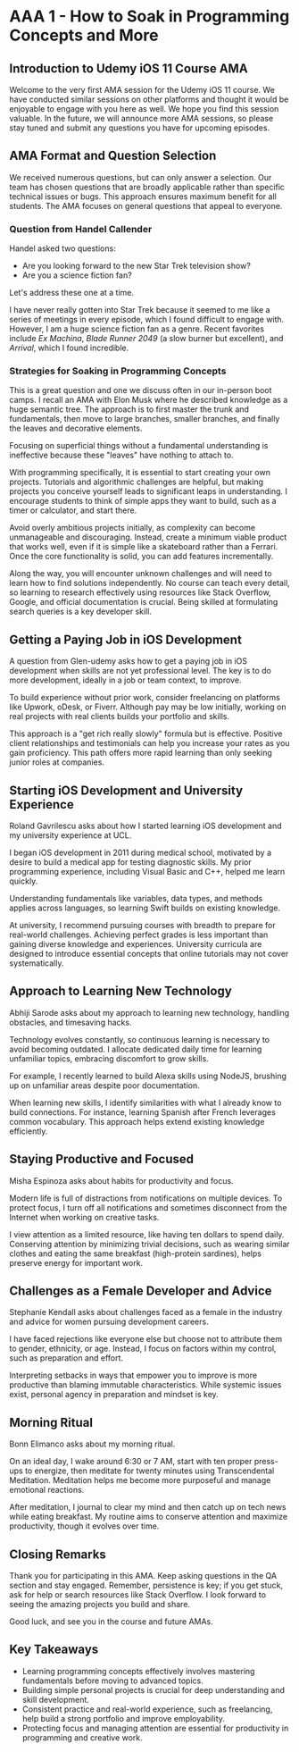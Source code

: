 # AAA 1 - How to Soak in Programming Concepts and More

## Introduction to Udemy iOS 11 Course AMA

Welcome to the very first AMA session for the Udemy iOS 11 course. We have conducted similar sessions on other platforms and thought it would be enjoyable to engage with you here as well. We hope you find this session valuable. In the future, we will announce more AMA sessions, so please stay tuned and submit any questions you have for upcoming episodes.

## AMA Format and Question Selection

We received numerous questions, but can only answer a selection. Our team has chosen questions that are broadly applicable rather than specific technical issues or bugs. This approach ensures maximum benefit for all students. The AMA focuses on general questions that appeal to everyone.

### Question from Handel Callender

Handel asked two questions:

- Are you looking forward to the new Star Trek television show?
- Are you a science fiction fan?

Let's address these one at a time.

I have never really gotten into Star Trek because it seemed to me like a series of meetings in every episode, which I found difficult to engage with. However, I am a huge science fiction fan as a genre. Recent favorites include _Ex Machina_, _Blade Runner 2049_ (a slow burner but excellent), and _Arrival_, which I found incredible.

### Strategies for Soaking in Programming Concepts

This is a great question and one we discuss often in our in-person boot camps. I recall an AMA with Elon Musk where he described knowledge as a huge semantic tree. The approach is to first master the trunk and fundamentals, then move to large branches, smaller branches, and finally the leaves and decorative elements.

Focusing on superficial things without a fundamental understanding is ineffective because these "leaves" have nothing to attach to.

With programming specifically, it is essential to start creating your own projects. Tutorials and algorithmic challenges are helpful, but making projects you conceive yourself leads to significant leaps in understanding. I encourage students to think of simple apps they want to build, such as a timer or calculator, and start there.

Avoid overly ambitious projects initially, as complexity can become unmanageable and discouraging. Instead, create a minimum viable product that works well, even if it is simple like a skateboard rather than a Ferrari. Once the core functionality is solid, you can add features incrementally.

Along the way, you will encounter unknown challenges and will need to learn how to find solutions independently. No course can teach every detail, so learning to research effectively using resources like Stack Overflow, Google, and official documentation is crucial. Being skilled at formulating search queries is a key developer skill.

## Getting a Paying Job in iOS Development

A question from Glen-udemy asks how to get a paying job in iOS development when skills are not yet professional level. The key is to do more development, ideally in a job or team context, to improve.

To build experience without prior work, consider freelancing on platforms like Upwork, oDesk, or Fiverr. Although pay may be low initially, working on real projects with real clients builds your portfolio and skills.

This approach is a "get rich really slowly" formula but is effective. Positive client relationships and testimonials can help you increase your rates as you gain proficiency. This path offers more rapid learning than only seeking junior roles at companies.

## Starting iOS Development and University Experience

Roland Gavrilescu asks about how I started learning iOS development and my university experience at UCL.

I began iOS development in 2011 during medical school, motivated by a desire to build a medical app for testing diagnostic skills. My prior programming experience, including Visual Basic and C++, helped me learn quickly.

Understanding fundamentals like variables, data types, and methods applies across languages, so learning Swift builds on existing knowledge.

At university, I recommend pursuing courses with breadth to prepare for real-world challenges. Achieving perfect grades is less important than gaining diverse knowledge and experiences. University curricula are designed to introduce essential concepts that online tutorials may not cover systematically.

## Approach to Learning New Technology

Abhiji Sarode asks about my approach to learning new technology, handling obstacles, and timesaving hacks.

Technology evolves constantly, so continuous learning is necessary to avoid becoming outdated. I allocate dedicated daily time for learning unfamiliar topics, embracing discomfort to grow skills.

For example, I recently learned to build Alexa skills using NodeJS, brushing up on unfamiliar areas despite poor documentation.

When learning new skills, I identify similarities with what I already know to build connections. For instance, learning Spanish after French leverages common vocabulary. This approach helps extend existing knowledge efficiently.

## Staying Productive and Focused

Misha Espinoza asks about habits for productivity and focus.

Modern life is full of distractions from notifications on multiple devices. To protect focus, I turn off all notifications and sometimes disconnect from the Internet when working on creative tasks.

I view attention as a limited resource, like having ten dollars to spend daily. Conserving attention by minimizing trivial decisions, such as wearing similar clothes and eating the same breakfast (high-protein sardines), helps preserve energy for important work.

## Challenges as a Female Developer and Advice

Stephanie Kendall asks about challenges faced as a female in the industry and advice for women pursuing development careers.

I have faced rejections like everyone else but choose not to attribute them to gender, ethnicity, or age. Instead, I focus on factors within my control, such as preparation and effort.

Interpreting setbacks in ways that empower you to improve is more productive than blaming immutable characteristics. While systemic issues exist, personal agency in preparation and mindset is key.

## Morning Ritual

Bonn Elimanco asks about my morning ritual.

On an ideal day, I wake around 6:30 or 7 AM, start with ten proper press-ups to energize, then meditate for twenty minutes using Transcendental Meditation. Meditation helps me become more purposeful and manage emotional reactions.

After meditation, I journal to clear my mind and then catch up on tech news while eating breakfast. My routine aims to conserve attention and maximize productivity, though it evolves over time.

## Closing Remarks

Thank you for participating in this AMA. Keep asking questions in the QA section and stay engaged. Remember, persistence is key; if you get stuck, ask for help or search resources like Stack Overflow. I look forward to seeing the amazing projects you build and share.

Good luck, and see you in the course and future AMAs.

## Key Takeaways

- Learning programming concepts effectively involves mastering fundamentals before moving to advanced topics.
- Building simple personal projects is crucial for deep understanding and skill development.
- Consistent practice and real-world experience, such as freelancing, help build a strong portfolio and improve employability.
- Protecting focus and managing attention are essential for productivity in programming and creative work.
